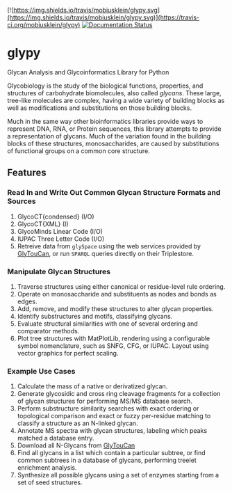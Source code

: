 [![https://img.shields.io/travis/mobiusklein/glypy.svg](https://img.shields.io/travis/mobiusklein/glypy.svg)](https://travis-ci.org/mobiusklein/glypy)
[![Documentation Status](https://readthedocs.org/projects/glypy/badge/?version=latest&style=flatsquare)](https://glypy.readthedocs.io/en/latest/?badge=latest)
# glypy
Glycan Analysis and Glycoinformatics Library for Python

Glycobiology is the study of the biological functions, properties, and structures of carbohydrate biomolecules,
also called *glycans*. These large, tree-like molecules are complex, having a wide variety of building blocks
as well as modifications and substitutions on those building blocks.

Much in the same way other bioinformatics libraries provide ways to represent DNA, RNA, or Protein sequences,
this library attempts to provide a representation of glycans. Much of the variation found in the
building blocks of these structures, monosaccharides, are caused by substitutions of functional groups on a
common core structure.

## Features

### Read In and Write Out Common Glycan Structure Formats and Sources
1. GlycoCT{condensed} (I/O)
2. GlycoCT{XML} (I)
3. GlycoMinds Linear Code (I/O)
4. IUPAC Three Letter Code (I/O)
5. Retreive data from `glySpace` using the web services provided by [GlyTouCan](https://glytoucan.org/), or run `SPARQL` queries directly on their Triplestore.

### Manipulate Glycan Structures
1. Traverse structures using either canonical or residue-level rule ordering.
2. Operate on monosaccharide and substituents as nodes and bonds as edges.
3. Add, remove, and modify these structures to alter glycan properties.
4. Identify substructures and motifs, classifying glycans.
5. Evaluate structural similarities with one of several ordering and comparator methods.
6. Plot tree structures with MatPlotLib, rendering using a configurable symbol nomenclature, such as SNFG, CFG, or IUPAC. Layout using vector graphics for perfect scaling.

### Example Use Cases
1. Calculate the mass of a native or derivatized glycan.
2. Generate glycosidic and cross ring cleavage fragments for a collection of glycan structures for performing MS/MS database search.
3. Perform substructure similarity searches with exact ordering or topological comparison and exact or fuzzy per-residue matching to classify a structure as an N-linked glycan.
4. Annotate MS spectra with glycan structures, labeling which peaks matched a database entry.
5. Download all N-Glycans from [GlyTouCan](https://glytoucan.org/)
6. Find all glycans in a list which contain a particular subtree, or find common subtrees in a database of glycans, performing treelet enrichment analysis.
7. Synthesize all possible glycans using a set of enzymes starting from a set of seed structures.
